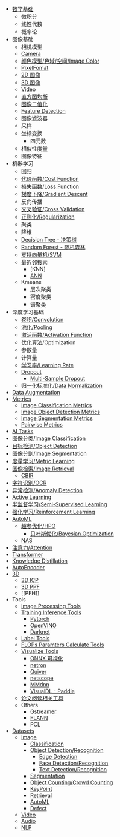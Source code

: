 - [数学基础](/数学基础)
  - 微积分
  - 线性代数
  - 概率论
- 图像基础
  - 相机模型
  - [Camera](/Camera)
  - [颜色模型/色域/空间/Image Color](./Image_Color)
  - [PixelFomat](/PixelFormat)
  - [2D 图像](./2D_Images)
  - [3D 图像](./3D_Images)
  - [Video](./Video)
  - [直方图均衡](/Histogram_Equalization)
  - [图像二值化](/Image_Thresholding)
  - [Feature Detection](/Feature_Detection)
  - 图像滤波器
  - 采样
  - 坐标变换
    - 四元数
  - 相似性度量
  - 图像特征
- 机器学习
  - 回归
  - [代价函数/Cost Function](Cost_Function)
  - [损失函数/Loss Function](/Loss_Function)
  - [梯度下降/Gradient Descent](/Gradient_Descent)
  - 反向传播
  - [交叉验证/Cross Validation](/Cross_Validation)
  - [正则化/Regularization](/Regularization)
  - 聚类
  - 降维
  - [Decision Tree - 决策树](/Decision_Tree)
  - [Random Forest - 随机森林](/Random_Forest)
  - [支持向量机/SVM](/SVM)
  - [最近邻搜索](/Nearest_Neighbor_Search)
    - [KNN]
    - [ANN](/Approximate_Nearest_Neighbor)
  - Kmeans
    - 层次聚类
    - 密度聚类
    - 谱聚类
- 深度学习基础
  - [卷积/Convolution](/Convolution_Summary.md)
  - [池化/Pooling](/Pooling)
  - [激活函数/Activation Function](/Activation_Function)
  - 优化算法/Optimization
  - 参数量
  - 计算量
  - [学习率/Learning Rate](/Learning_Rate)
  - [Dropout](/Dropout)
    - [Multi-Sample Dropout](/Multi_Sample_Dropout)
  - [归一化标准化/Data Normalization](/Data_Normalization)
- [Data Augmentation](/Data_Augmentation) 
- [Metrics](/Metrics)
  - [Image Classification Metrics](/Image_Classification_Metrics)
  - [Image Object Detection Metrics](/Image_Object_Detection_Metrics)
  - [Image Segmentation Metrics](/Image_Segmentation_Metrics)
  - [Pairwise Metrics](/Pairwise_Metrics)
- [AI Tasks](/Tasks_Summary)
- [图像分类/Image Classification](/Image_Classification)
- [目标检测/Object Detection](/Image_Object_Detection)
- [图像分割/Image Segmentation](/Image_Segmentation)
- [度量学习/Metric Learning](/Metric_Learning)
- [图像检索/Image Retrieval](/Image_Retrieval)
  - [CBIR](/CBIR)
- [字符识别/OCR](/OCR)
- [异常检测/Anomaly Detection](/Anomaly_Detection)
- [Active Learning](/Active_Learning_Summary)
- [半监督学习/Semi-Supervised Learning](/Semi_Supervised_Learning)
- [强化学习/Reinforcement Learning](/Reinforcement_Learning)
- [AutoML](/AutoML)
  - [超参优化/HPO](/HPO)
    - [贝叶斯优化/Bayesian Optimization](/Bayesian_Optimization)
  - [NAS](/NAS)
- [注意力/Attention](/Attention)
- [Transformer](/Transformer_Summary)
- [Knowledge Distillation](/Knowledge_Distillation)
- [AutoEncoder](/AutoEncoder)
- [3D](3D_Summary)
  - [3D ICP](/3D_Algos_ICP)
  - [3D PPF](/3D_Algos_PPF)
  - [[PFH]]
- Tools
  - [Image Processing Tools](/Image_Processing_Tools)
  - [Training Inference Tools](/Training_Inference_Tools)
    - [Pytorch](/Pytorch)
    - [OpenVINO](/OpenVINO)
    - [Darknet](/Darknet)
  - [Label Tools](Data_Label_Tools)
  - [FLOPs Paramters Calculate Tools](/FLOPs_Parameters_Calculate_Tools)
  - [Visualize Tools](/可视化)
    - [ONNX 可视化](/ONNX_Visualizing)
    - [netron](netron)
    - [Quiver](/Quiver)
    - [netscope](http://ethereon.github.io/netscope/quickstart.html)
    - [MMdnn](https://github.com/microsoft/MMdnn)
    - [VisualDL - Paddle](https://github.com/PaddlePaddle/VisualDL)
  - [论文阅读相关工具](/papers)
  - Others
    - [Gstreamer](/Gstreamer)
    - [FLANN](/FLANN)
    - PCL
- [Datasets](Datasets)
  - [Image](/Datasets_Image)
    - [Classification](./Datasets_Image_Classification)
    - [Object Detection/Recognition](/Datasets_Image_Object_Detection)
      - [Edge Detection](/Datasets_Image_Edge_Detection)
      - [Face Detection/Recognition](/Datasets_Image_Face)
      - [Text Detection/Recognition](/Datasets_Image_OCR)
    - [Segmentation](/Datasets_Image_Segmentation)
    - [Object Counting/Crowd Counting](/Datasets_Image_Object_Counting)
    - [KeyPoint](/Datasets_Image_KeyPoint)
    - [Retrieval](/Datasets_Image_Retrieval)
    - [AutoML](/Datasets_Image_AutoML)
    - [Defect](/Datasets_Image_Defect)
  - [Video](/Datasets_Video)
  - [Audio](/Datasets_Audio)
  - [NLP](/Datasets_NLP)


